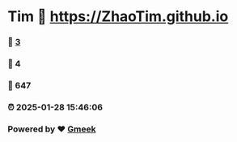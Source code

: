 # Tim :link: https://ZhaoTim.github.io 
### :page_facing_up: [3](https://ZhaoTim.github.io/tag.html) 
### :speech_balloon: 4 
### :hibiscus: 647 
### :alarm_clock: 2025-01-28 15:46:06 
### Powered by :heart: [Gmeek](https://github.com/Meekdai/Gmeek)
